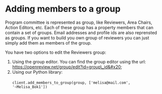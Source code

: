 # Adding members to a group

Program committee is represented as group, like Reviewers, Area Chairs, Action Editors, etc. Each of these group has a property members that can contain a set of groups. Email addresses and profile ids are also reprensted as groups. If you want to build you own group of reviewers you can just simply add them as members of the group.

You have two options to edit the Reviewers group:

1. Using the group editor. You can find the group editor using the url: https://openreview.net/group/edit?id=group\_id&#x20;
2. Using our Python library:\
   \
   `client.add_members_to_group(group, ['melisa@mail.com', '~Melisa_Bok1'])`

